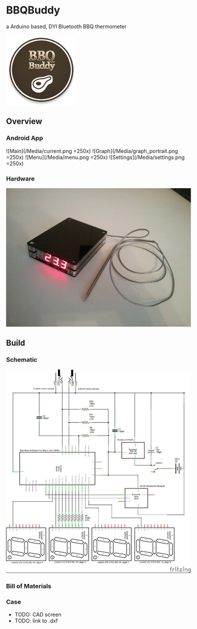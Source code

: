 # BBQBuddy
a Arduino based, DYI Bluetooth BBQ thermometer

![Logo](/app/src/main/res/mipmap-xxxhdpi/bbq.png)

## Overview
### Android App
![Main](/Media/current.png =250x) ![Graph](/Media/graph_portrait.png =250x)
![Menu](/Media/menu.png =250x) ![Settings](/Media/settings.png =250x)

### Hardware
![Case](/Media/casing.jpg)

## Build 
### Schematic
![Schematic](/Media/bbqbuddy_schematic.jpg)

### Bill of Materials

### Case
* TODO: CAD screen
* TODO: link to .dxf

